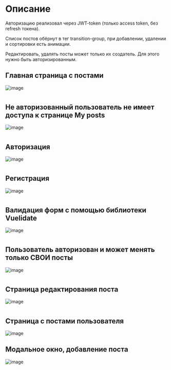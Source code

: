 # Описание
Авторизацию реализовал через JWT-token (только access token, без refresh токена).

Список постов обёрнут в тег transition-group, при добавлении, удалении и сортировки есть анимации.

Редактировать, удалять посты может только их создатель. Для этого нужно быть авторизированным.

## Главная страница с постами
![image](https://github.com/H1mka/Post-app/assets/60039557/1c769a77-4dbd-4275-9ade-fdd361dbdac6)
#

## Не авторизованный пользователь не имеет доступа к странице My posts
![image](https://github.com/H1mka/Post-app/assets/60039557/ada2bafd-7222-4f36-9613-5619c8382a99)

#

## Авторизация
![image](https://github.com/H1mka/Post-app/assets/60039557/9069cf3b-000a-4264-8034-3777bc1ff2af)
#

## Регистрация
![image](https://github.com/H1mka/Post-app/assets/60039557/b04da203-9f24-451d-86ee-65d0cca6438c)
#


## Валидация форм с помощью библиотеки Vuelidate
![image](https://github.com/H1mka/Post-app/assets/60039557/849eec9f-4090-4675-8a47-0b466cc99eea)
#

## Пользователь авторизован и может менять только СВОИ посты
![image](https://github.com/H1mka/Post-app/assets/60039557/9c734554-88c7-4802-83c1-7b7c57b68a7b)
#

## Страница редактирования поста
![image](https://github.com/H1mka/Post-app/assets/60039557/f22f66e4-215c-4fb2-95bf-cd31695e87c8)
#

## Страница с постами пользователя
![image](https://github.com/H1mka/Post-app/assets/60039557/69491ab0-0794-4243-a082-91d2aa156050)

## Модальное окно, добавление поста
![image](https://github.com/H1mka/Post-app/assets/60039557/b7461950-9a0f-49cc-a83f-34b57e422483)

